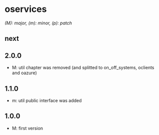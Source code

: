 # oservices

*(M): major, (m): minor, (p): patch*

## next

## 2.0.0
* M: util chapter was removed (and splitted to on_off_systems, oclients and oazure)

## 1.1.0
* m: util public interface was added

## 1.0.0
* M: first version
